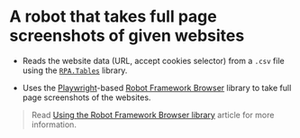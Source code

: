 # A robot that takes full page screenshots of given websites

- Reads the website data (URL, accept cookies selector) from a `.csv` file using the [`RPA.Tables`](https://robocorp.com/docs/libraries/rpa-framework/rpa-tables) library.

- Uses the [Playwright](https://playwright.dev/)-based [Robot Framework Browser](https://robotframework-browser.org/) library to take full page screenshots of the websites.

> Read [Using the Robot Framework Browser library](https://robocorp.com/docs/development-guide/browser/playwright) article for more information.
